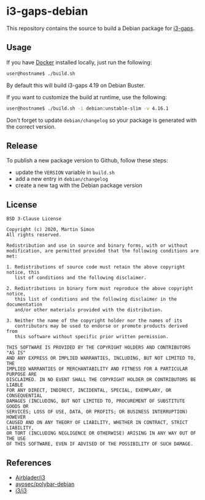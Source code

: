 # i3-gaps-debian

This repository contains the source to build a Debian package for [i3-gaps](https://github.com/Airblader/i3).

## Usage

If you have [Docker](https://www.docker.com/) installed locally, just run the following:

```bash
user@hostname$ ./build.sh
```
By default this will build i3-gaps 4.19 on Debian Buster.

If you want to customize the build at runtime, use the following:

```bash
user@hostname$ ./build.sh -i debian:unstable-slim -v 4.16.1
```
Don't forget to update `debian/changelog` so your package is generated with the correct version.

## Release

To publish a new package version to Github, follow these steps:
  * update the `VERSION` variable in `build.sh`
  * add a new entry in `debian/changelog`
  * create a new tag with the Debian package version

## License

```
BSD 3-Clause License

Copyright (c) 2020, Martin Simon
All rights reserved.

Redistribution and use in source and binary forms, with or without
modification, are permitted provided that the following conditions are met:

1. Redistributions of source code must retain the above copyright notice, this
   list of conditions and the following disclaimer.

2. Redistributions in binary form must reproduce the above copyright notice,
   this list of conditions and the following disclaimer in the documentation
   and/or other materials provided with the distribution.

3. Neither the name of the copyright holder nor the names of its
   contributors may be used to endorse or promote products derived from
   this software without specific prior written permission.

THIS SOFTWARE IS PROVIDED BY THE COPYRIGHT HOLDERS AND CONTRIBUTORS "AS IS"
AND ANY EXPRESS OR IMPLIED WARRANTIES, INCLUDING, BUT NOT LIMITED TO, THE
IMPLIED WARRANTIES OF MERCHANTABILITY AND FITNESS FOR A PARTICULAR PURPOSE ARE
DISCLAIMED. IN NO EVENT SHALL THE COPYRIGHT HOLDER OR CONTRIBUTORS BE LIABLE
FOR ANY DIRECT, INDIRECT, INCIDENTAL, SPECIAL, EXEMPLARY, OR CONSEQUENTIAL
DAMAGES (INCLUDING, BUT NOT LIMITED TO, PROCUREMENT OF SUBSTITUTE GOODS OR
SERVICES; LOSS OF USE, DATA, OR PROFITS; OR BUSINESS INTERRUPTION) HOWEVER
CAUSED AND ON ANY THEORY OF LIABILITY, WHETHER IN CONTRACT, STRICT LIABILITY,
OR TORT (INCLUDING NEGLIGENCE OR OTHERWISE) ARISING IN ANY WAY OUT OF THE USE
OF THIS SOFTWARE, EVEN IF ADVISED OF THE POSSIBILITY OF SUCH DAMAGE.
```


## References

* [Airblader/i3](https://github.com/Airblader/i3)
* [ayosec/polybar-debian](https://github.com/ayosec/polybar-debian)
* [i3/i3](https://github.com/i3/i3)
